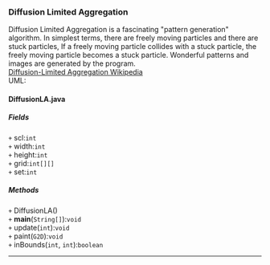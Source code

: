 ### Diffusion Limited Aggregation
Diffusion Limited Aggregation is a fascinating "pattern generation" algorithm. In simplest terms, there are freely moving particles and there are stuck particles, If a freely moving particle collides with a stuck particle, the freely moving particle becomes a stuck particle. Wonderful patterns and images are generated by the program.  
[Diffusion-Limited Aggregation Wikipedia](https://en.wikipedia.org/wiki/Diffusion-limited_aggregation)  
UML:
#### DiffusionLA.java
##### Fields
`+` scl:`int`  
`+` width:`int`  
`+` height:`int`  
`+` grid:`int[][]`  
`+` set:`int`  
##### Methods
`+` DiffusionLA()  
`+` **main**(`String[]`):`void`  
`+` update(`int`):`void`  
`+` paint(`G2D`):`void`  
`+` inBounds(`int`, `int`):`boolean`
***